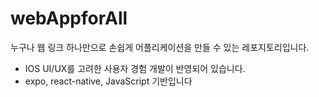 # webAppforAll

누구나 웹 링크 하나만으로 손쉽게 어플리케이션을 만들 수 있는 레포지토리입니다.
- IOS UI/UX를 고려한 사용자 경험 개발이 반영되어 있습니다.
- expo, react-native, JavaScript 기반입니다
